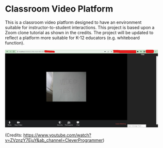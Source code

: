 # Classroom Video Platform

This is a classroom video platform designed to have an environment suitable for instructor-to-student interactions. This project is based upon a Zoom clone tutorial as shown in the credits. The project will be updated to reflect a platform more suitable for K-12 educators (e.g. whiteboard function). 

![Classroom Video Platform](https://github.com/Athenian-cmd/Classroom-Video-Platform/blob/main/Video_Platform_Image.jpg?raw=true)

(Credits: https://www.youtube.com/watch?v=ZVznzY7EjuY&ab_channel=CleverProgrammer) 
